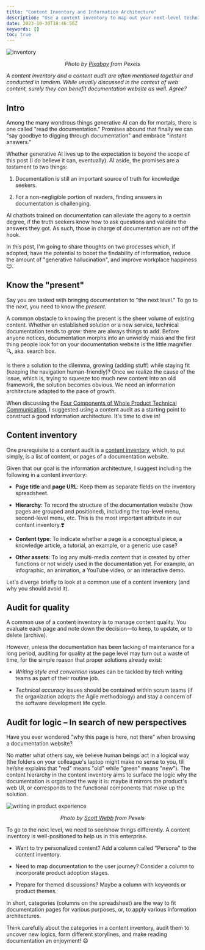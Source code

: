 ```yaml
---
title: "Content Inventory and Information Architecture"
description: "Use a content inventory to map out your next-level technical documentation"
date: 2023-10-30T18:46:56Z
keywords: []
toc: true
---
```


![inventory](/images/pexels-pixabay-256559-640.jpg)
<p style="text-align: center; font-style: italic">Photo by <a href="https://www.pexels.com/photo/stack-of-books-in-shelf-256559/" target="_blank" rel="noreferrer noopener">Pixabay</a> from Pexels</p>

_A content inventory and a content audit are often mentioned together and conducted in tandem. While usually discussed in the context of web content, surely they can benefit documentation website as well. Agree?_

## Intro

Among the many wondrous things generative AI can do for mortals, there is one called "read the documentation." Promises abound that finally we can "say goodbye to digging through documentation" and embrace "instant answers."

Whether generative AI lives up to the expectation is beyond the scope of this post (I do believe it can, eventually). AI aside, the promises are a testament to two things:

1. Documentation is still an important source of truth for knowledge seekers.

1. For a non-negligible portion of readers, finding answers in documentation is challenging.

AI chatbots trained on documentation can alleviate the agony to a certain degree, if the truth seekers know how to ask questions and validate the answers they got. As such, those in charge of documentation are not off the hook.

In this post, I'm going to share thoughts on two processes which, if adopted, have the potential to boost the findability of information, reduce the amount of "generative hallucination", and improve workplace happiness 😉.

## Know the "present"

Say you are tasked with bringing documentation to "the next level." To go to the _next_, you need to know the _present_.

A common obstacle to knowing the present is the sheer volume of existing content. Whether an established solution or a new service, technical documentation tends to grow: there are always things to add. Before anyone notices, documentation morphs into an unwieldy mass and the first thing people look for on your documentation website is the little magnifier 🔍, aka. search box.

Is there a solution to the dilemma, growing (adding stuff) while staying fit (keeping the navigation human-friendly)? Once we realize the cause of the issue, which is, trying to squeeze too much new content into an old framework, the solution becomes obvious. We need an information architecture adapted to the pace of growth.

When discussing the [Four Components of Whole Product Technical Communication](/strategy/four-components-tech-comm), I suggested using a content audit as a starting point to construct a good information architecture. It's time to dive in!

## Content inventory

One prerequisite to a content audit is a [content inventory](https://en.wikipedia.org/wiki/Content_inventory), which, to put simply, is a list of content, or pages of a documentation website.

Given that our goal is the information architecture, I suggest including the following in a content inventory:

- **Page title** and **page URL**: Keep them as separate fields on the inventory spreadsheet.

- **Hierarchy**: To record the structure of the documentation website (how pages are grouped and positioned), including the top-level menu, second-level menu, etc. This is the most important attribute in our content inventory.❣️

- **Content type**: To indicate whether a page is a conceptual piece, a knowledge article, a tutorial, an example, or a generic use case?

- **Other assets**: To log any multi-media content that is created by other functions or not widely used in the documentation yet. For example, an infographic, an animation, a YouTube video, or an interactive demo.

Let's diverge briefly to look at a common use of a content inventory (and why you should avoid it).

## Audit for quality

A common use of a content inventory is to manage content quality. You evaluate each page and note down the decision&mdash;to keep, to update, or to delete (archive).

However, unless the documentation has been lacking of maintenance for a long period, auditing for quality at the page level may turn out a waste of time, for the simple reason that proper solutions already exist:

- _Writing style and convention_ issues can be tackled by tech writing teams as part of their routine job.

- _Technical accuracy_ issues should be contained within scrum teams (if the organization adopts the Agile methodology) and stay a concern of the software development life cycle.

## Audit for logic &ndash; In search of new perspectives

Have you ever wondered "why this page is here, not there" when browsing a documentation website?

No matter what others say, we believe human beings act in a logical way (the folders on your colleague's laptop might make no sense to you, till he/she explains that "red" means "old" while "green" means "new"). The content hierarchy in the content inventory aims to surface the logic why the documentation is organized the way it is: maybe it mirrors the product's web UI, or corresponds to the functional components that make up the solution.

![writing in product experience](/images/pexels-scott-webb-311458.jpg)
<p style="text-align: center; font-style: italic">Photo by <a href="https://www.pexels.com/photo/five-assorted-color-cacti-311458/" target="_blank" rel="noreferrer noopener">Scott Webb</a> from Pexels</p>

To go to the next level, we need to see/show things differently. A content inventory is well-positioned to help us in this enterprise.

- Want to try personalized content? Add a column called "Persona" to the content inventory.

- Need to map documentation to the user journey? Consider a column to incorporate product adoption stages.

- Prepare for themed discussions? Maybe a column with keywords or product themes.

In short, categories (columns on the spreadsheet) are the way to fit documentation pages for various purposes, or, to apply various information architectures.

Think carefully about the categories in a content inventory, audit them to uncover new logics, form different storylines, and make reading documentation an enjoyment! 😄

